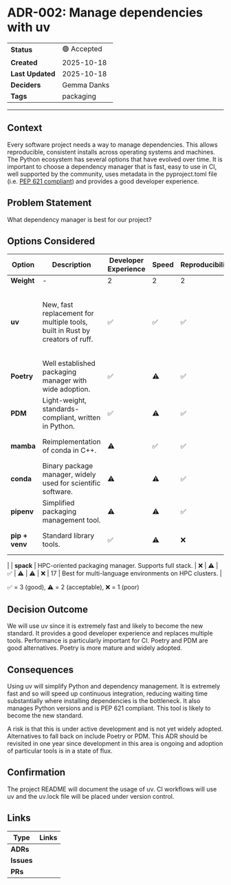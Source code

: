 # ADR-002: Manage dependencies with uv
| | |
| ---| ---|
| **Status** |  🟢 Accepted |
| **Created**  | 2025-10-18 |
| **Last Updated**  | 2025-10-18 |
| **Deciders** | Gemma Danks |
| **Tags** | packaging |

---

## Context

Every software project needs a way to manage dependencies. This allows reproducible, consistent installs across operating systems and machines. The Python ecosystem has several options that have evolved over time. It is important to choose a dependency manager that is fast, easy to use in CI, well supported by the community, uses metadata in the pyproject.toml file (i.e. [PEP 621 compliant](https://peps.python.org/pep-0621/)) and provides a good developer experience.

## Problem Statement

What dependency manager is best for our project?

## Options Considered

|  Option  | Description | Developer Experience | Speed | Reproducibility | Adoption | CI | PEP 621 | Overall score | Notes |
|----------|-------------|-------------|-----------------|-------------| ----- | ------|------| ------|------|
| **Weight**      | - | 2 | 2 | 2 | 1| 1 | 1 | - | - |
| **uv**          | New, fast replacement for multiple tools, built in Rust by creators of ruff.  | ✅ | ✅ | ✅  | ⚠️ | ✅ |  ✅ | 26 | Very fast. Probably the future standard. Also manages python versions. |
| **Poetry**      | Well established packaging manager with wide adoption. | ✅ | ⚠️ | ✅ | ✅ | ✅ | ✅ | 25 | Mature, widely used but slower. |
| **PDM**         | Light-weight, standards-compliant, written in Python. | ✅ | ⚠️  | ✅ | ⚠️ | ✅  |  ✅ | 24 | Good option, not as fast or popular as uv. |
| **mamba**       | Reimplementation of conda in C++. | ⚠️ | ✅ | ✅ |  ✅ | ✅ | ❌ | 23 | Fast but not PEP 621 compliant |
| **conda**       | Binary package manager, widely used for scientific software. | ⚠️ | ⚠️ | ✅ |  ✅ | ✅ | ❌ | 21 | Not as fast and not PEP 621 compliant |
| **pipenv**      | Simplified packaging management tool. | ⚠️ | ⚠️ | ✅  | ⚠️ | ✅ | ❌ | 20 | Not PEP 621 compliant. |
| **pip + venv**  | Standard library tools. | ✅ | ⚠️  | ❌ | ✅   | ✅ | ⚠️ | 20 | Not suitable for complex environments |
 |
| **spack**       | HPC-oriented packaging manager. Supports full stack. | ❌ | ⚠️ | ✅ | ⚠️ | ⚠️ | ❌ | 17 | Best for multi-language environments on HPC clusters. |

✅ = 3 (good), ⚠️ = 2 (acceptable), ❌ = 1 (poor)

## Decision Outcome

We will use uv since it is extremely fast and likely to become the new standard. It provides a good developer experience and replaces multiple tools. Performance is particularly important for CI. Poetry and PDM are good alternatives. Poetry is more mature and widely adopted.

## Consequences

Using uv will simplify Python and dependency management. It is extremely fast and so will speed up continuous integration, reducing waiting time substantially where installing dependencies is the bottleneck. It also manages Python versions and is PEP 621 compliant. This tool is likely to become the new standard.

A risk is that this is under active development and is not yet widely adopted. Alternatives to fall back on include Poetry or PDM. This ADR should be revisited in one year since development in this area is ongoing and adoption of particular tools is in a state of flux.

## Confirmation

The project README will document the usage of uv. CI workflows will use uv and the uv.lock file will be placed under version control.

## Links

| Type | Links |
| -----| ------|
| **ADRs**   | |
| **Issues** | |
| **PRs**    | |
